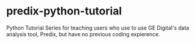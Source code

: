 # predix-python-tutorial
Python Tutorial Series for teaching users who use to use GE Digital's data analysis tool, Predix, but have no previous coding expierence.
